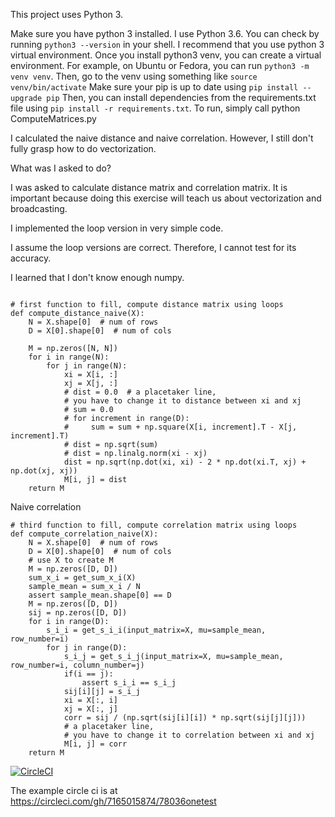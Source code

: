 This project uses Python 3.

Make sure you have python 3 installed.
I use Python 3.6.
You can check by running `python3 --version` in your shell.
I recommend that you use python 3 virtual environment.
Once you install python3 venv, you can create a virtual environment.
For example, on Ubuntu or Fedora, you can run `python3 -m venv venv`.
Then, go to the venv using something like `source venv/bin/activate`
Make sure your pip is up to date using `pip install --upgrade pip`
Then, you can install dependencies from the requirements.txt file using `pip install -r requirements.txt`.
To run, simply call python ComputeMatrices.py

I calculated the naive distance and naive correlation.
However, I still don't fully grasp how to do vectorization.

What was I asked to do?

I was asked to calculate distance matrix and correlation matrix.
It is important because doing this exercise will teach us about vectorization and broadcasting.

I implemented the loop version in very simple code.

I assume the loop versions are correct.
Therefore, I cannot test for its accuracy.

I learned that I don't know enough numpy.


```

# first function to fill, compute distance matrix using loops
def compute_distance_naive(X):
    N = X.shape[0]  # num of rows
    D = X[0].shape[0]  # num of cols

    M = np.zeros([N, N])
    for i in range(N):
        for j in range(N):
            xi = X[i, :]
            xj = X[j, :]
            # dist = 0.0  # a placetaker line,
            # you have to change it to distance between xi and xj
            # sum = 0.0
            # for increment in range(D):
            #     sum = sum + np.square(X[i, increment].T - X[j, increment].T)
            # dist = np.sqrt(sum)
            # dist = np.linalg.norm(xi - xj)
            dist = np.sqrt(np.dot(xi, xi) - 2 * np.dot(xi.T, xj) + np.dot(xj, xj))
            M[i, j] = dist
    return M
```


Naive correlation
```
# third function to fill, compute correlation matrix using loops
def compute_correlation_naive(X):
    N = X.shape[0]  # num of rows
    D = X[0].shape[0]  # num of cols
    # use X to create M
    M = np.zeros([D, D])
    sum_x_i = get_sum_x_i(X)
    sample_mean = sum_x_i / N
    assert sample_mean.shape[0] == D
    M = np.zeros([D, D])
    sij = np.zeros([D, D])
    for i in range(D):
        s_i_i = get_s_i_i(input_matrix=X, mu=sample_mean, row_number=i)
        for j in range(D):
            s_i_j = get_s_i_j(input_matrix=X, mu=sample_mean, row_number=i, column_number=j)
            if(i == j):
                assert s_i_i == s_i_j
            sij[i][j] = s_i_j
            xi = X[:, i]
            xj = X[:, j]
            corr = sij / (np.sqrt(sij[i][i]) * np.sqrt(sij[j][j]))
            # a placetaker line,
            # you have to change it to correlation between xi and xj
            M[i, j] = corr
    return M
```


[![CircleCI](https://circleci.com/gh/7165015874/78036onetest.svg?style=svg)](https://circleci.com/gh/7165015874/78036onetest)

The example circle ci is at https://circleci.com/gh/7165015874/78036onetest

